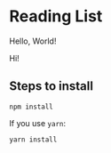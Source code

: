 # Reading List

Hello, World!

Hi!

## Steps to install

```
npm install
```

If you use `yarn`:

```
yarn install
```

